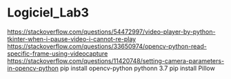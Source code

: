 # Logiciel_Lab3

https://stackoverflow.com/questions/54472997/video-player-by-python-tkinter-when-i-pause-video-i-cannot-re-play
https://stackoverflow.com/questions/33650974/opencv-python-read-specific-frame-using-videocapture
https://stackoverflow.com/questions/11420748/setting-camera-parameters-in-opencv-python
pip install opencv-python
pythonn 3.7
pip install Pillow
